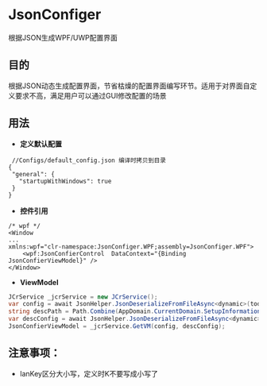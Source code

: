 # JsonConfiger
根据JSON生成WPF/UWP配置界面

## 目的

根据JSON动态生成配置界面，节省枯燥的配置界面编写环节。适用于对界面自定义要求不高，满足用户可以通过GUI修改配置的场景

## 用法
* **定义默认配置**
 ```
  //Configs/default_config.json 编译时拷贝到目录
{
  "general": {
    "startupWithWindows": true
  }
}

 ```
 * **控件引用**
 ```xaml
 /* wpf */
 <Window
 ...
 xmlns:wpf="clr-namespace:JsonConfiger.WPF;assembly=JsonConfiger.WPF">
     <wpf:JsonConfierControl  DataContext="{Binding JsonConfierViewModel}" />
</Window>
 ```
 
 * **ViewModel**
 ```csharp
 JCrService _jcrService = new JCrService();
 var config = await JsonHelper.JsonDeserializeFromFileAsync<dynamic>(todo.ConfigFilePath);
 string descPath = Path.Combine(AppDomain.CurrentDomain.SetupInformation.ApplicationBase, "Resources\\Configs\\setting.desc.json");
 var descConfig = await JsonHelper.JsonDeserializeFromFileAsync<dynamic>(descPath);
 JsonConfierViewModel = _jcrService.GetVM(config, descConfig);
 ```
## 注意事项：
* lanKey区分大小写，定义时K不要写成小写了
